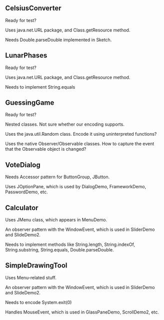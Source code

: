 CelsiusConverter
--------------

Ready for test?

Uses java.net.URL package, and Class.getResource method.

Needs Double.parseDouble implemented in Sketch.



LunarPhases
--------------

Ready for test?

Uses java.net.URL package, and Class.getResource method.

Needs to implement String.equals



GuessingGame
--------------

Ready for test?

Nested classes. Not sure whether our encoding supports.

Uses the java.util.Random class. Encode it using uninterpreted functions?

Uses the native Observer/Observable classes. How to capture the event that the Observable object is changed?



VoteDialog
--------------

Needs Accessor pattern for ButtonGroup, JButton.

Uses JOptionPane, which is used by DialogDemo, FrameworkDemo, PasswordDemo, etc.



Calculator
--------------

Uses JMenu class, which appears in MenuDemo.

An observer pattern with the WindowEvent, which is used in SliderDemo and SlideDemo2.

Needs to implement methods like String.length, String.indexOf, String.substring, String.equals, Double.parseDouble.



SimpleDrawingTool
--------------

Uses Menu-related stuff.

An observer pattern with the WindowEvent, which is used in SliderDemo and SlideDemo2.

Needs to encode System.exit(0)

Handles MouseEvent, which is used in GlassPaneDemo, ScrollDemo2, etc.






